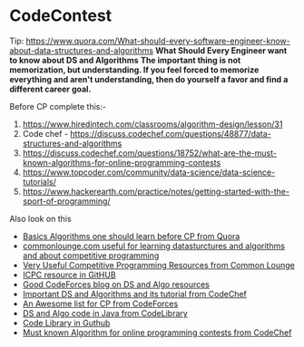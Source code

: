 # CodeContest
Tip:
https://www.quora.com/What-should-every-software-engineer-know-about-data-structures-and-algorithms
**What Should Every Engineer want to know about DS and Algorithms**
**The important thing is not memorization, but understanding. If you feel forced to memorize everything and aren't understanding, then do yourself a favor and find a different career goal.**


Before CP complete this:-
1. https://www.hiredintech.com/classrooms/algorithm-design/lesson/31
2. Code chef - https://discuss.codechef.com/questions/48877/data-structures-and-algorithms 
3. https://discuss.codechef.com/questions/18752/what-are-the-must-known-algorithms-for-online-programming-contests 
4. https://www.topcoder.com/community/data-science/data-science-tutorials/
5. https://www.hackerearth.com/practice/notes/getting-started-with-the-sport-of-programming/

Also look on this

- [Basics Algorithms one should learn before CP from Quora](https://www.quora.com/What-basic-data-structures-and-algorithms-should-one-learn-before-starting-competitive-programming)
- [commonlounge.com useful for learning datasturctures and algorithms and about competitive programming](https://www.commonlounge.com/)
- [Very Useful Competitive Programming Resources from Common Lounge](https://www.commonlounge.com/discussion/da2585a55eaf440b9fe9a311ab0b74dc)
- [ICPC resource in GitHUB](https://github.com/nikhiljangam/Competitive-programming-resources)
- [Good CodeForces blog on DS and Algo resources](http://codeforces.com/blog/entry/13529)
- [Important DS and Algorithms and its tutorial from CodeChef](https://discuss.codechef.com/questions/48877/data-structures-and-algorithms)
- [An Awesome list for CP from CodeForces](http://codeforces.com/blog/entry/23054)
- [DS and Algo code in Java from CodeLibrary](http://code-library.herokuapp.com/binary-search-tree/java)
- [Code Library in Guthub](https://github.com/indy256/codelibrary/blob/master/java/strings/Kmp.java)
- [Must known Algorithm for online programming contests from CodeChef](https://discuss.codechef.com/questions/18752/what-are-the-must-known-algorithms-for-online-programming-contests)


